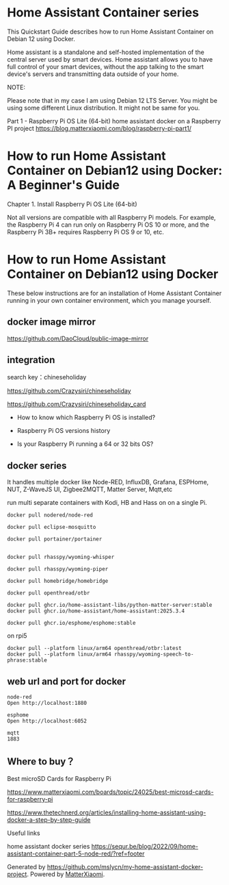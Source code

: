 # Home Assistant Container series

This Quickstart Guide describes how to run Home Assistant Container on Debian 12 using Docker.

Home assistant is a standalone and self-hosted implementation of the central server used by smart devices. Home assistant allows you to have full control of your smart devices, without the  app talking to the smart device's servers and transmitting data outside of your home.

NOTE:

Please note that in my case I am using Debian 12 LTS Server. You might be using some different Linux distribution. It might not be same for you.

Part 1 - Raspberry Pi OS Lite (64-bit) home assistant docker on a Raspberry PI project
https://blog.matterxiaomi.com/blog/raspberry-pi-part1/


# How to run Home Assistant Container on Debian12 using Docker: A Beginner's Guide

Chapter 1. Install Raspberry Pi OS Lite (64-bit) 

Not all versions are compatible with all Raspberry Pi models. For example, the Raspberry Pi 4 can run only on Raspberry Pi OS 10 or more, and the Raspberry Pi 3B+ requires Raspberry Pi OS 9 or 10, etc.


# How to run Home Assistant Container on Debian12 using Docker

These below instructions are for an installation of Home Assistant Container running in your own container environment, which you manage yourself.

## docker image mirror

https://github.com/DaoCloud/public-image-mirror

## integration

search key：chineseholiday

https://github.com/Crazysiri/chineseholiday

https://github.com/Crazysiri/chineseholiday_card

- How to know which Raspberry Pi OS is installed?

- Raspberry Pi OS versions history

- Is your Raspberry Pi running a 64 or 32 bits OS?


## docker series
It handles multiple docker like Node-RED, InfluxDB, Grafana, ESPHome, NUT, Z-WaveJS UI, Zigbee2MQTT, Matter Server, Mqtt,etc

 run multi separate containers with Kodi, HB and Hass on on a single Pi.

~~~
docker pull nodered/node-red

docker pull eclipse-mosquitto

docker pull portainer/portainer


docker pull rhasspy/wyoming-whisper

docker pull rhasspy/wyoming-piper

docker pull homebridge/homebridge

docker pull openthread/otbr

docker pull ghcr.io/home-assistant-libs/python-matter-server:stable
docker pull ghcr.io/home-assistant/home-assistant:2025.3.4

docker pull ghcr.io/esphome/esphome:stable

~~~

on rpi5
~~~
docker pull --platform linux/arm64 openthread/otbr:latest
docker pull --platform linux/arm64 rhasspy/wyoming-speech-to-phrase:stable
~~~

## web url and port for docker
~~~
node-red
Open http://localhost:1880

esphome
Open http://localhost:6052

mqtt
1883
~~~


## Where to buy？

Best microSD Cards for Raspberry Pi

https://www.matterxiaomi.com/boards/topic/24025/best-microsd-cards-for-raspberry-pi




https://www.thetechnerd.org/articles/installing-home-assistant-using-docker-a-step-by-step-guide

Useful links

home assistant docker series
https://sequr.be/blog/2022/09/home-assistant-container-part-5-node-red/?ref=footer



Generated by https://github.com/mslycn/my-home-assistant-docker-project. Powered by [MatterXiaomi](https://wwww.matterxiaomi.com).


